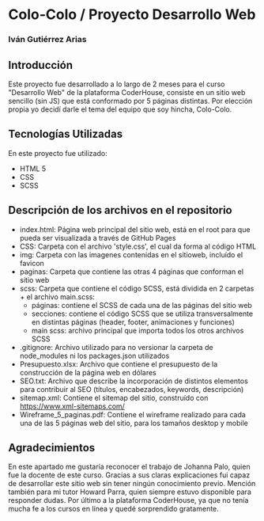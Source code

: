 # Colo-Colo / Proyecto Desarrollo Web
### Iván Gutiérrez Arias

## Introducción

Este proyecto fue desarrollado a lo largo de 2 meses para el curso "Desarrollo Web" de la plataforma CoderHouse, consiste en un sitio web sencillo (sin JS) que está conformado por 5 páginas distintas. Por elección propia yo decidí darle el tema del equipo que soy hincha, Colo-Colo.

## Tecnologías Utilizadas

En este proyecto fue utilizado:
* HTML 5
* CSS
* SCSS

## Descripción de los archivos en el repositorio

* index.html: Página web principal del sitio web, está en el root para que pueda ser visualizada a través de GitHub Pages
* CSS: Carpeta con el archivo 'style.css', el cual da forma al código HTML
* img: Carpeta con las imagenes contenidas en el sitioweb, incluído el favicon
* paginas: Carpeta que contiene las otras 4 páginas que conforman el sitio web
* scss: Carpeta que contiene el código SCSS, está dividida en 2 carpetas + el archivo main.scss:
    * páginas: contiene el SCSS de cada una de las páginas del sitio web
    * secciones: contiene el código SCSS que se utiliza transversalmente en distintas páginas (header, footer, animaciones y funciones)
    * main scss: archivo principal que importa todos los otros archivos SCSS
* .gitignore: Archivo utilizado para no versionar la carpeta de node_modules ni los packages.json utilizados
* Presupuesto.xlsx: Archivo que contiene el presupuesto de la construcción de la página web en dólares
* SEO.txt: Archivo que describe la incorporación de distintos elementos para contribuir al SEO (títulos, encabezados, keywords, descripción)
* sitemap.xml: Contiene el sitemap del sitio, construído con https://www.xml-sitemaps.com/
* Wireframe_5_paginas.pdf: Contiene el wireframe realizado para cada una de las 5 páginas web del sitio, para los tamaños desktop y mobile

## Agradecimientos

En este apartado me gustaría reconocer el trabajo de Johanna Palo, quien fue la docente de este curso. Gracias a sus claras explicaciones fui capaz de desarrollar este sitio web sin tener ningún conocimiento previo. Mención también para mi tutor Howard Parra, quien siempre estuvo disponible para responder dudas. Por último a la plataforma CoderHouse, ya que no tenía mucha fe a los cursos en línea y quedé sorprendido gratamente.